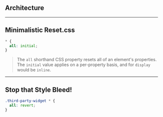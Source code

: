 <!-- .slide: data-background="images/architecture.jpg" -->

## Architecture
---

## Minimalistic Reset.css

```css
* {
  all: initial;
}
```

> The `all` shorthand CSS property resets all of an element's properties. The `initial` value applies on a per-property basis, and for `display` would be `inline`.

---

## Stop that Style Bleed!

```css
.third-party-widget * {
  all: revert;
}
```
